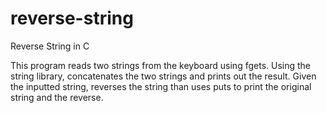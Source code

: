 # reverse-string
Reverse String in C

This program reads two strings from the keyboard using fgets. Using the string library, concatenates the two strings and prints out the result. Given the inputted string, reverses the string than uses puts to print the original string and the reverse. 
